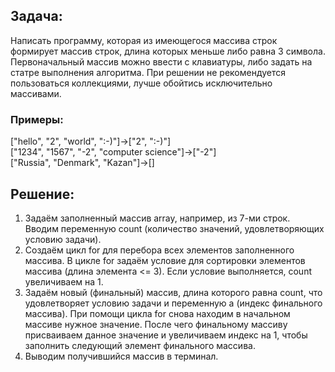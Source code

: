 ## Задача:
Написать программу, которая из имеющегося массива строк формирует массив строк, длина которых меньше либо равна 3 символа. Первоначальный массив можно ввести с клавиатуры, либо задать на статре выполнения алгоритма. При решении не рекомендуется пользоваться коллекциями, лучше обойтись исключительно массивами.

### Примеры:
["hello", "2", "world", ":-)"]->["2", ":-)"]  
["1234", "1567", "-2", "computer science"]->["-2"]  
["Russia", "Denmark", "Kazan"]->[]

## Решение:
1. Задаём заполненный массив array, например, из 7-ми строк. Вводим переменную count (количество значений, удовлетворяющих условию задачи).
2. Создаём цикл for для перебора всех элементов заполненного массива. В цикле for задаём условие для сортировки элементов массива (длина элемента <= 3). Если условие выполняется, count увеличиваем на 1.
3. Задаём новый (финальный) массив, длина которого равна count, что удовлетворяет условию задачи и переменную a (индекс финального массива). При помощи цикла for снова находим в начальном массиве нужное значение. После чего финальному массиву присваиваем данное значение и увеличиваем индекс на 1, чтобы заполнить следующий элемент финального массива.
4. Выводим получившийся массив в терминал.
